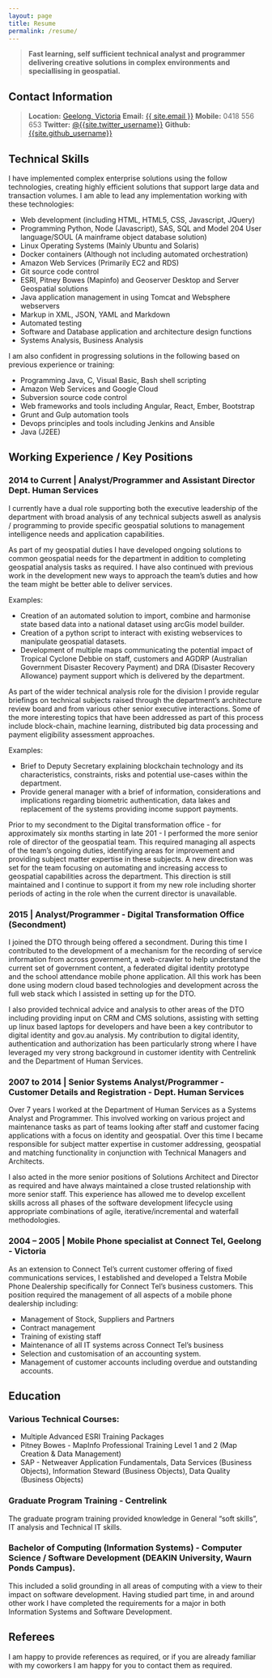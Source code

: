```yaml
---
layout: page
title: Resume
permalink: /resume/
---
```

>**Fast learning, self sufficient technical analyst and programmer delivering creative solutions in complex environments and speciallising in geospatial.**

## Contact Information
> **Location:** [Geelong, Victoria](https://www.google.com.au/maps/place/Geelong+VIC+3220)
> **Email:** [{{ site.email }}](mailto:{{site.email}})
> **Mobile:** 0418 556 653
> **Twitter:** [@{{site.twitter_username}}](https://twitter.com/{{site.twitter_username}})
> **Github:** [{{site.github_username}}](http://github.com/{{site.github_username}})

## Technical Skills
I have implemented complex enterprise solutions using the follow technologies, creating highly efficient solutions that support large data and transaction volumes. I am able to lead any implementation working with these technologies:
 - Web development (including HTML, HTML5, CSS, Javascript, JQuery)
 - Programming Python, Node (Javascript), SAS, SQL and Model 204 User language/SOUL (A mainframe object database solution)
 - Linux Operating Systems (Mainly Ubuntu and Solaris)
 - Docker containers (Although not including automated orchestration)
 - Amazon Web Services (Primarily EC2 and RDS)
 - Git source code control
 - ESRI, Pitney Bowes (Mapinfo) and Geoserver Desktop and Server Geospatial solutions
 - Java application management in using Tomcat and Websphere webservers
 - Markup in XML, JSON, YAML and Markdown
 - Automated testing
 - Software and Database application and architecture design functions
 - Systems Analysis, Business Analysis

I am also confident in progressing solutions in the following based on previous experience or training:
 - Programming Java, C, Visual Basic, Bash shell scripting
 - Amazon Web Services and Google Cloud
 - Subversion source code control
 - Web frameworks and tools including Angular, React, Ember, Bootstrap
 - Grunt and Gulp automation tools
 - Devops principles and tools including Jenkins and Ansible
 - Java (J2EE)


## Working Experience / Key Positions
### 2014 to Current | Analyst/Programmer and Assistant Director Dept. Human Services
I currently have a dual role supporting both the executive leadership of the department with broad analysis of any technical subjects aswell as analysis / programming to provide specific geospatial solutions to management intelligence needs and application capabilities.

As part of my geospatial duties I have developed ongoing solutions to common geospatial needs for the department in addition to completing geospatial analysis tasks as required. I have also continued with previous work in the development new ways to approach the team’s duties and how the team might be better able to deliver services.

Examples:
- Creation of an automated solution to import, combine and harmonise state based data into a national dataset using arcGis model builder.
- Creation of a python script to interact with existing webservices to manipulate geospatial datasets.
- Development of multiple maps communicating the potential impact of Tropical Cyclone Debbie on staff, customers and AGDRP (Australian Government Disaster Recovery Payment) and DRA (Disaster Recovery Allowance) payment support which is delivered by the department.

As part of the wider technical analysis role for the division I provide regular briefings on technical subjects raised through the department’s architecture review board and from various other senior executive interactions. Some of the more interesting topics that have been addressed as part of this process include block-chain, machine learning, distributed big data processing and payment eligibility assessment approaches.

Examples:
- Brief to Deputy Secretary explaining blockchain technology and its characteristics, constraints, risks and potential use-cases within the department.
- Provide general manager with a brief of information, considerations and implications regarding biometric authentication, data lakes and replacement of the systems providing income support payments.

Prior to my secondment to the Digital transformation office - for approximately six months starting in late 201 - I performed the more senior role of director of the geospatial team. This required managing all aspects of the team’s ongoing duties, identifying areas for improvement and providing subject matter expertise in these subjects. A new direction was set for the team focusing on automating and increasing access to geospatial capabilities across the department. This direction is still maintained and I continue to support it from my new role including shorter periods of acting in the role when the current director is unavailable.

### 2015 | Analyst/Programmer - Digital Transformation Office (Secondment)
I joined the DTO through being offered a secondment. During this time I contributed to the development of a mechanism for the recording of service information from across government, a web-crawler to help understand the current set of government content, a federated digital identity prototype and the school attendance mobile phone application. All this work has been done using modern cloud based technologies and development across the full web stack which I assisted in setting up for the DTO.

I also provided technical advice and analysis to other areas of the DTO including providing input on CRM and CMS solutions, assisting with setting up linux based laptops for developers and have been a key contributor to digital identity and gov.au analysis. My contribution to digital identity, authentication and authorization has been particularly strong where I have leveraged my very strong background in customer identity with Centrelink and the Department of Human Services.

### 2007 to 2014 |  Senior Systems Analyst/Programmer - Customer Details and Registration - Dept. Human Services

Over 7 years I worked at the Department of Human Services as a Systems Analyst and Programmer. This involved working on various project and maintenance tasks as part of teams looking after staff and customer facing applications with a focus on identity and geospatial. Over this time I became responsible for subject matter expertise in customer addressing, geospatial and matching functionality in conjunction with Technical Managers and Architects.

I also acted in the more senior positions of Solutions Architect and Director as required and have always maintained a close trusted relationship with more senior staff. This experience has allowed me to develop excellent skills across all phases of the software development lifecycle using appropriate combinations of agile, iterative/incremental and waterfall methodologies.

### 2004 – 2005 | Mobile Phone specialist at Connect Tel, Geelong - Victoria
As an extension to Connect Tel’s current customer offering of fixed communications services, I established and developed a Telstra Mobile Phone Dealership specifically for Connect Tel’s business customers. This position required the management of all aspects of a mobile phone dealership including:
- Management of Stock, Suppliers and Partners
- Contract management
- Training of existing staff
- Maintenance of all IT systems across Connect Tel’s business
- Selection and customisation of an accounting system.
- Management of customer accounts including overdue and
  outstanding accounts.


## Education
### Various Technical Courses:
-   Multiple Advanced ESRI Training Packages
-   Pitney Bowes - MapInfo Professional Training Level 1 and 2 (Map
    Creation & Data Management)
-   SAP - Netweaver Application Fundamentals, Data Services (Business
    Objects), Information Steward (Business Objects), Data Quality
    (Business Objects)

### Graduate Program Training - Centrelink
The graduate program training provided knowledge in General “soft skills”, IT analysis and Technical IT skills.

### Bachelor of Computing (Information Systems) - Computer Science / Software Development (DEAKIN University, Waurn Ponds Campus).
This included a solid grounding in all areas of computing with a view to their impact on software development. Having studied part time, in and around other work I have completed the requirements for a major in both Information Systems and Software Development.

## Referees

I am happy to provide references as required, or if you are already familiar with my coworkers I am happy for you to contact them as required.
